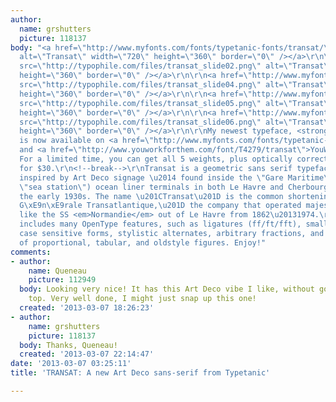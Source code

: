 ```yaml
---
author:
  name: grshutters
  picture: 118137
body: "<a href=\"http://www.myfonts.com/fonts/typetanic-fonts/transat/\"><img src=\"http://typophile.com/files/transat_sale.png\"
  alt=\"Transat\" width=\"720\" height=\"360\" border=\"0\" /></a>\r\n\r\n<a href=\"http://www.myfonts.com/fonts/typetanic-fonts/transat/\"><img
  src=\"http://typophile.com/files/transat_slide02.png\" alt=\"Transat\" width=\"720\"
  height=\"360\" border=\"0\" /></a>\r\n\r\n<a href=\"http://www.myfonts.com/fonts/typetanic-fonts/transat/\"><img
  src=\"http://typophile.com/files/transat_slide04.png\" alt=\"Transat\" width=\"720\"
  height=\"360\" border=\"0\" /></a>\r\n\r\n<a href=\"http://www.myfonts.com/fonts/typetanic-fonts/transat/\"><img
  src=\"http://typophile.com/files/transat_slide05.png\" alt=\"Transat\" width=\"720\"
  height=\"360\" border=\"0\" /></a>\r\n\r\n<a href=\"http://www.myfonts.com/fonts/typetanic-fonts/transat/\"><img
  src=\"http://typophile.com/files/transat_slide06.png\" alt=\"Transat\" width=\"720\"
  height=\"360\" border=\"0\" /></a>\r\n\r\nMy newest typeface, <strong>Transat</strong>,
  is now available on <a href=\"http://www.myfonts.com/fonts/typetanic-fonts/transat/\">MyFonts</a>
  and <a href=\"http://www.youworkforthem.com/font/T4279/transat\">YouWorkForThem</a>.
  For a limited time, you can get all 5 weights, plus optically corrected obliques,
  for $30.\r\n<!--break-->\r\nTransat is a geometric sans serif typeface, with caps
  inspired by Art Deco signage \u2014 found inside the \"Gare Maritime\" (literally
  \"sea station\") ocean liner terminals in both Le Havre and Cherbourg, France, in
  the early 1930s. The name \u201CTransat\u201D is the common shortening of \u201CCompagnie
  G\xE9n\xE9rale Transatlantique,\u201D the company that operated majestic ocean liners
  like the SS <em>Normandie</em> out of Le Havre from 1862\u20131974.\r\n\r\nTransat
  includes many OpenType features, such as ligatures (ff/ft/fft), small capitals,
  case sensitive forms, stylistic alternates, arbitrary fractions, and a full complement
  of proportional, tabular, and oldstyle figures. Enjoy!"
comments:
- author:
    name: Queneau
    picture: 112949
  body: Looking very nice! It has this Art Deco vibe I like, without going over the
    top. Very well done, I might just snap up this one!
  created: '2013-03-07 18:26:23'
- author:
    name: grshutters
    picture: 118137
  body: Thanks, Queneau!
  created: '2013-03-07 22:14:47'
date: '2013-03-07 03:25:11'
title: 'TRANSAT: A new Art Deco sans-serif from Typetanic'

---
```

